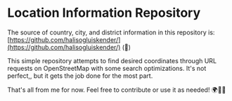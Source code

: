 # Location Information Repository

The source of country, city, and district information in this repository is:  
[https://github.com/halisogluiskender/](https://github.com/halisogluiskender/) (🙏)

This simple repository attempts to find desired coordinates through URL requests on OpenStreetMap with some search optimizations. It's not perfect,, but it gets the job done for the most part.

That's all from me for now. Feel free to contribute or use it as needed!
🌍🎯✨
